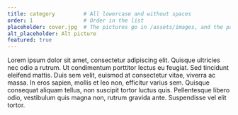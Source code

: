 ```yaml
---
title: category         # All lowercase and without spaces
order: 1                # Order in the list
placeholder: cover.jpg  # The pictures go in /assets/images, and the path is already included in the layout page
alt_placeholder: Alt picture
featured: true
---
```


Lorem ipsum dolor sit amet, consectetur adipiscing elit. Quisque ultricies nec odio a rutrum. Ut condimentum porttitor lectus eu feugiat. Sed tincidunt eleifend mattis. Duis sem velit, euismod at consectetur vitae, viverra ac massa. In eros sapien, mollis et leo non, efficitur varius sem. Quisque consequat aliquam tellus, non suscipit tortor luctus quis. Pellentesque libero odio, vestibulum quis magna non, rutrum gravida ante. Suspendisse vel elit tortor. 